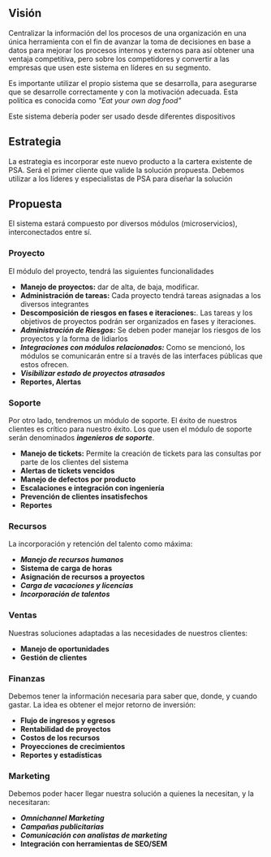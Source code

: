## Visión

Centralizar la información del los procesos de una organización en una única herramienta con el fin de avanzar la toma de decisiones en base a datos para mejorar los procesos internos y externos para así obtener una ventaja competitiva, pero sobre los competidores y convertir a las empresas que usen este sistema en líderes en su segmento.

Es importante utilizar el propio sistema que se desarrolla, para asegurarse que se desarrolle correctamente y con la motivación adecuada. Esta política es conocida como *"Eat your own dog food"*

Este sistema debería poder ser usado desde diferentes dispositivos

## Estrategia

La estrategia es incorporar este nuevo producto a la cartera existente de PSA. Será el primer cliente que valide la solución propuesta. Debemos utilizar a los líderes y especialistas de PSA para diseñar la solución

## Propuesta

El sistema estará compuesto por diversos módulos (microservicios), interconectados entre sí.

### Proyecto

El módulo del proyecto, tendrá las siguientes funcionalidades

- **Manejo de proyectos:** dar de alta, de baja, modificar.
- **Administración de tareas:** Cada proyecto tendrá tareas asignadas a los diversos integrantes
- **Descomposición de riesgos en fases e iteraciones:**. Las tareas y los objetivos de proyectos podrán ser organizados en fases y iteraciones.
- ***Administración de Riesgos:*** Se deben poder manejar los riesgos de los proyectos y la forma de lidiarlos
- ***Integraciones con módulos relacionados:*** Como se mencionó, los módulos se comunicarán entre sí a través de las interfaces públicas que estos ofrecen.
- ***Visibilizar estado de proyectos atrasados***
- **Reportes, Alertas**

### Soporte

Por otro lado, tendremos un módulo de soporte. El éxito de nuestros clientes es crítico para nuestro éxito. Los que usen el módulo de soporte serán denominados ***ingenieros de soporte***.

- **Manejo de tickets:** Permite la creación de tickets para las consultas por parte de los clientes del sistema
- **Alertas de tickets vencidos**
- **Manejo de defectos por producto**
- **Escalaciones e integración con ingeniería**
- **Prevención de clientes insatisfechos**
- **Reportes**

### Recursos

La incorporación y retención del talento como máxima:

- ***Manejo de recursos humanos***
- **Sistema de carga de horas**
- **Asignación de recursos a proyectos**
- ***Carga de vacaciones y licencias***
- ***Incorporación de talentos***

### Ventas

Nuestras soluciones adaptadas a las necesidades de nuestros clientes:

- **Manejo de oportunidades**
- **Gestión de clientes**

### Finanzas

Debemos tener la información necesaria para saber que, donde, y cuando gastar. La idea es obtener el mejor retorno de inversión:

- **Flujo de ingresos y egresos**
- **Rentabilidad de proyectos**
- **Costos de los recursos**
- **Proyecciones de crecimientos**
- **Reportes y estadísticas**

### Marketing

Debemos poder hacer llegar nuestra solución a quienes la necesitan, y la necesitaran:

- ***Omnichannel Marketing***
- ***Campañas publicitarias***
- ***Comunicación con analistas de marketing***
- **Integración con herramientas de SEO/SEM**
